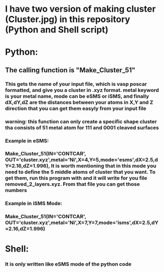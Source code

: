# I have two version of making cluster (Cluster.jpg) in this repository (Python and Shell script)

# Python:

## The calling function is "Make_Cluster_51"
### This gets the name of your input file, which is vasp poscar formatted, and give you a cluster in .xyz format. metal keyword is your metal name, mode can be eSMS or iSMS, and finally dX,dY,dZ are the distances between your atoms in X,Y and Z direction that you can get them easyly from your input file
### warning: this function can only create a specific shape cluster tha consists of 51 metal atom for 111 and 0001 cleaved surfaces
### Example in eSMS:
### Make_Cluster_51(IN='CONTCAR', OUT='cluster.xyz',metal='Ni',X=4,Y=5,mode='esms',dX=2.5,dY=2.16,dZ=1.996), It is worth mentioning that in this mode you need to define the 5 middle atoms of cluster that you want. To get them, run this program with and it will write for you file removed_2_layers.xyz. From that file you can get those numbers

### Example in iSMS Mode:
### Make_Cluster_51(IN='CONTCAR', OUT='cluster.xyz',metal='Ni',X=7,Y=7,mode='isms',dX=2.5,dY=2.16,dZ=1.996)


# Shell:

### It is only written like eSMS mode of the python code


